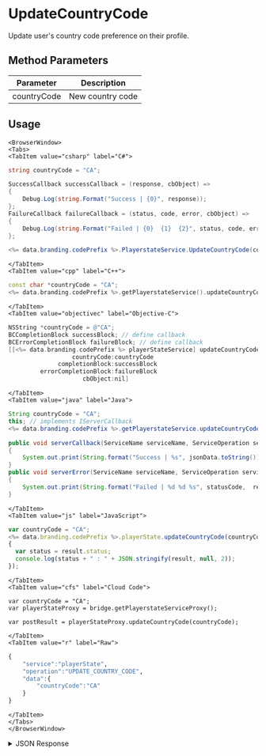 # UpdateCountryCode
Update user's country code preference on their profile.

<PartialServop service_name="playerState" operation_name="UPDATE_COUNTRY_CODE" />

## Method Parameters
Parameter | Description
--------- | -----------
countryCode | New country code

## Usage

```mdx-code-block
<BrowserWindow>
<Tabs>
<TabItem value="csharp" label="C#">
```

```csharp
string countryCode = "CA";

SuccessCallback successCallback = (response, cbObject) =>
{
    Debug.Log(string.Format("Success | {0}", response));
};
FailureCallback failureCallback = (status, code, error, cbObject) =>
{
    Debug.Log(string.Format("Failed | {0}  {1}  {2}", status, code, error));
};

<%= data.branding.codePrefix %>.PlayerstateService.UpdateCountryCode(countryCode, successCallback, failureCallback);
```

```mdx-code-block
</TabItem>
<TabItem value="cpp" label="C++">
```

```cpp
const char *countryCode = "CA";
<%= data.branding.codePrefix %>.getPlayerstateService().updateCountryCode(countryCode, this);
```

```mdx-code-block
</TabItem>
<TabItem value="objectivec" label="Objective-C">
```

```objectivec
NSString *countryCode = @"CA";
BCCompletionBlock successBlock; // define callback
BCErrorCompletionBlock failureBlock; // define callback
[[<%= data.branding.codePrefix %> playerStateService] updateCountryCode:
                  countryCode:countryCode
              completionBlock:successBlock
         errorCompletionBlock:failureBlock
                     cbObject:nil]
```

```mdx-code-block
</TabItem>
<TabItem value="java" label="Java">
```

```java
String countryCode = "CA";
this; // implements IServerCallback
<%= data.branding.codePrefix %>.getPlayerstateService.updateCountryCode(countryCode, this);

public void serverCallback(ServiceName serviceName, ServiceOperation serviceOperation, JSONObject jsonData)
{
    System.out.print(String.format("Success | %s", jsonData.toString()));
}
public void serverError(ServiceName serviceName, ServiceOperation serviceOperation, int statusCode, int reasonCode, String jsonError)
{
    System.out.print(String.format("Failed | %d %d %s", statusCode,  reasonCode, jsonError.toString()));
}

```

```mdx-code-block
</TabItem>
<TabItem value="js" label="JavaScript">
```

```javascript
var countryCode = "CA";
<%= data.branding.codePrefix %>.playerState.updateCountryCode(countryCode, result =>
{
  var status = result.status;
  console.log(status + " : " + JSON.stringify(result, null, 2));
});
```

```mdx-code-block
</TabItem>
<TabItem value="cfs" label="Cloud Code">
```

```cfscript
var countryCode = "CA";
var playerStateProxy = bridge.getPlayerstateServiceProxy();

var postResult = playerStateProxy.updateCountryCode(countryCode);
```

```mdx-code-block
</TabItem>
<TabItem value="r" label="Raw">
```

```r
{
    "service":"playerState",
    "operation":"UPDATE_COUNTRY_CODE",
    "data":{
        "countryCode":"CA"
    }
}
```

```mdx-code-block
</TabItem>
</Tabs>
</BrowserWindow>
```
<details>
<summary>JSON Response</summary>

```json
{
  "data": {
    "countryCode": "CA"
  },
  "status": 200
}
```

</details>

